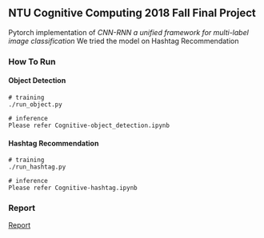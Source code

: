 ## NTU Cognitive Computing 2018 Fall Final Project
Pytorch implementation of *CNN-RNN a unified framework for multi-label image classification*
We tried the model on Hashtag Recommendation

### How To Run
#### Object Detection
```
# training
./run_object.py

# inference
Please refer Cognitive-object_detection.ipynb
```
#### Hashtag Recommendation
```
# training
./run_hashtag.py

# inference
Please refer Cognitive-hashtag.ipynb
```

### Report
[Report](./Report.pdf)
